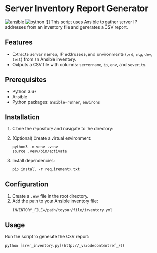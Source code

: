 # Server Inventory Report Generator
![ansible](https://img.shields.io/badge/Ansible-000000?style=for-the-badge&logo=ansible&logoColor=white)
![python](https://img.shields.io/badge/Python-FFD43B?style=for-the-badge&logo=python&logoColor=blue)
![]
This script uses Ansible to gather server IP addresses from an inventory file and generates a CSV report.

## Features

- Extracts server names, IP addresses, and environments (`prd`, `stg`, `dev`, `test`) from an Ansible inventory.
- Outputs a CSV file with columns: `servername`, `ip`, `env`, and `severity`.

## Prerequisites

- Python 3.6+
- Ansible
- Python packages: `ansible-runner`, `environs`

## Installation

1. Clone the repository and navigate to the directory:

2. (Optional) Create a virtual environment:
    ```
    python3 -m venv .venv
    source .venv/bin/activate
    ```

3. Install dependencies:
    ```
    pip install -r requirements.txt
    ```

## Configuration

1. Create a `.env` file in the root directory.
2. Add the path to your Ansible inventory file:
    ```
    INVENTORY_FILE=/path/toyour/file/inventory.yml
    ```

## Usage

Run the script to generate the CSV report:
```
python [srvr_inventory.py](http://_vscodecontentref_/0)
```